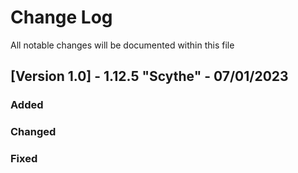 # Change Log
All notable changes will be documented within this file

## [Version 1.0] - 1.12.5 "Scythe" - 07/01/2023

### Added

### Changed

### Fixed